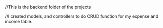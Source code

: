 //This is the backend folder of the projects


//I created models, and controllers to do CRUD function for my expense and income table.
